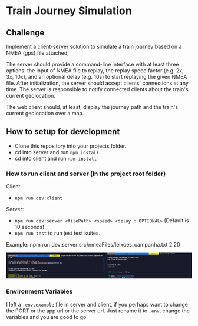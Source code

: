 # Train Journey Simulation

## Challenge

Implement a client-server solution to simulate a train journey based on a NMEA (gps) file attached;

The server should provide a command-line interface with at least three options: 
the input of NMEA file to replay, the replay speed factor (e.g. 2x, 3x, 10x), and an optional delay (e.g. 10s) to start replaying the given NMEA file. After
initialization, the server should accept clients' connections at any time. The server is responsible to notify connected clients about the train's current geolocation.

The web client should, at least, display the journey path and the train's current geolocation over a map.

## How to setup for development 
- Clone this repository into your projects folder.
- cd into server and run `npm install`
- cd into client and run `npm install`
### How to run client and server (In the project root folder)
Client:
- `npm run dev:client` <br>

Server:
- `npm run dev:server <filePath> <speed> <delay : OPTIONAL>` (Default is 10 seconds).
- `npm run test` to run jest test suites.

Example: 
npm run dev:server src/nmeaFiles/leixoes_campanha.txt 2 20

![alt text](image.png)

### Environment Variables
I left a `.env.example` file in server and client, if you perhaps want to change the PORT or the app url or the server url.
Just rename it to `.env`, change the variables and you are good to go.
  
